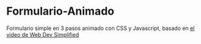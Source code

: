 # Formulario-Animado
 Formulario simple en 3 pasos animado con CSS y Javascript, basado en [el video de Web Dev Simplified](https://youtu.be/VdqtdKXxKhM "el video de Web Dev Simplified")
